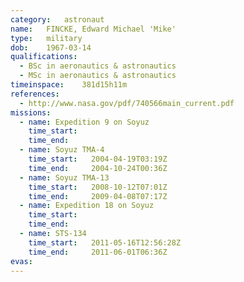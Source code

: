 ```yaml
---
category:	astronaut
name:	FINCKE, Edward Michael 'Mike'
type:	military
dob:	1967-03-14
qualifications:
  - BSc in aeronautics & astronautics
  - MSc in aeronautics & astronautics
timeinspace:	381d15h11m
references:
  - http://www.nasa.gov/pdf/740566main_current.pdf
missions:
  - name: Expedition 9 on Soyuz
    time_start:   
    time_end:     
  - name: Soyuz TMA-4
    time_start:   2004-04-19T03:19Z
    time_end:     2004-10-24T00:36Z
  - name: Soyuz TMA-13
    time_start:   2008-10-12T07:01Z
    time_end:     2009-04-08T07:17Z
  - name: Expedition 18 on Soyuz
    time_start:   
    time_end:     
  - name: STS-134
    time_start:   2011-05-16T12:56:28Z
    time_end:     2011-06-01T06:36Z
evas:
---
```

